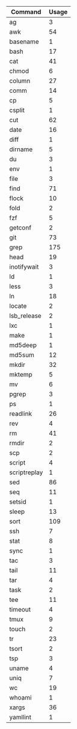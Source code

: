 | Command       | Usage
|-|-|
| ag            | 3      |
| awk           | 54     |
| basename      | 1      |
| bash          | 17     |
| cat           | 41     |
| chmod         | 6      |
| column        | 27     |
| comm          | 14     |
| cp            | 5      |
| csplit        | 1      |
| cut           | 62     |
| date          | 16     |
| diff          | 1      |
| dirname       | 5      |
| du            | 3      |
| env           | 1      |
| file          | 3      |
| find          | 71     |
| flock         | 10     |
| fold          | 2      |
| fzf           | 5      |
| getconf       | 2      |
| git           | 73     |
| grep          | 175    |
| head          | 19     |
| inotifywait   | 3      |
| ld            | 1      |
| less          | 3      |
| ln            | 18     |
| locate        | 2      |
| lsb_release   | 2      |
| lxc           | 1      |
| make          | 1      |
| md5deep       | 1      |
| md5sum        | 12     |
| mkdir         | 32     |
| mktemp        | 5      |
| mv            | 6      |
| pgrep         | 3      |
| ps            | 1      |
| readlink      | 26     |
| rev           | 4      |
| rm            | 41     |
| rmdir         | 2      |
| scp           | 2      |
| script        | 4      |
| scriptreplay  | 1      |
| sed           | 86     |
| seq           | 11     |
| setsid        | 1      |
| sleep         | 13     |
| sort          | 109    |
| ssh           | 7      |
| stat          | 8      |
| sync          | 1      |
| tac           | 3      |
| tail          | 11     |
| tar           | 4      |
| task          | 2      |
| tee           | 11     |
| timeout       | 4      |
| tmux          | 9      |
| touch         | 2      |
| tr            | 23     |
| tsort         | 2      |
| tsp           | 3      |
| uname         | 4      |
| uniq          | 7      |
| wc            | 19     |
| whoami        | 1      |
| xargs         | 36     |
| yamllint      | 1      |
